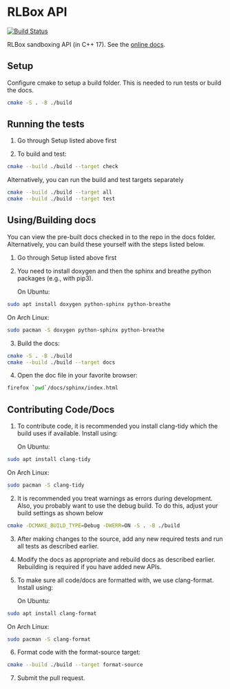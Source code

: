 # RLBox API

[![Build Status](https://travis-ci.com/PLSysSec/rlbox_api_cpp17.svg?branch=master)](https://travis-ci.com/PLSysSec/rlbox_sandboxing_api)

RLBox sandboxing API (in C++ 17). See the [online docs](https://docs.rlbox.dev).

## Setup

Configure cmake to setup a build folder. This is needed to run tests or build
the docs.

```bash
cmake -S . -B ./build
```

## Running the tests

1. Go through Setup listed above first

2. To build and test:

```bash
cmake --build ./build --target check
```

Alternatively, you can run the build and test targets separately

```bash
cmake --build ./build --target all
cmake --build ./build --target test
```

## Using/Building docs

You can view the pre-built docs checked in to the repo in the docs folder.
Alternatively, you can build these yourself with the steps listed below.

1. Go through Setup listed above first

2. You need to install doxygen and then the sphinx and breathe python packages
   (e.g., with pip3).

   On Ubuntu:
```bash
sudo apt install doxygen python-sphinx python-breathe
```

   On Arch Linux:
```bash
sudo pacman -S doxygen python-sphinx python-breathe
```

3. Build the docs:

```bash
cmake -S . -B ./build
cmake --build ./build --target docs
```

4. Open the doc file in your favorite browser:

```bash
firefox `pwd`/docs/sphinx/index.html
```

## Contributing Code/Docs

1. To contribute code, it is recommended you install clang-tidy which the build
uses if available. Install using:

   On Ubuntu:
```bash
sudo apt install clang-tidy
```
   On Arch Linux:
```bash
sudo pacman -S clang-tidy
```

2. It is recommended you treat warnings as errors during development. Also, you
probably want to use the debug build. To do this, adjust your build settings as
shown below

```bash
cmake -DCMAKE_BUILD_TYPE=Debug -DWERR=ON -S . -B ./build
```

3. After making changes to the source, add any new required tests and run all
tests as described earlier.

4. Modify the docs as appropriate and rebuild docs as described earlier.
Rebuilding is required if you have added new APIs.

5. To make sure all code/docs are formatted with, we use clang-format.
Install using:

   On Ubuntu:
```bash
sudo apt install clang-format
```
   On Arch Linux:
```bash
sudo pacman -S clang-format
```

6. Format code with the format-source target:
```bash
cmake --build ./build --target format-source
```

7. Submit the pull request.
